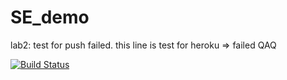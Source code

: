 # SE_demo

lab2: test for push failed. 
this line is test for heroku => failed QAQ

[![Build Status](https://travis-ci.com/HsiehChin/SE_demo1.svg?branch=master)](https://travis-ci.com/HsiehChin/SE_demo1)
